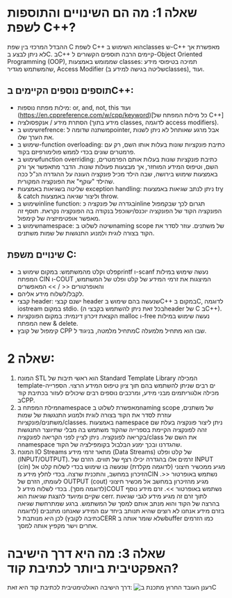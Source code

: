 # שאלה 1: מה הם השינויים והתוספות לשפת C++?

ההבדל המרכזי בין שפת C לשפת C++ הוא השימוש בclasses ש-C++ מאפשרת אך לא ניתן לבצע בC. בC++ קיימים הרבה תוספים הקשורים 
ל-Object Oriented Programming (OOP), שממומש באמצעות classes: תמיכה בטיפוסי מידע שהמשתמש מגדיר, Access Modifier (שליטה בגישה למידע בclasses), ועוד.

## תוספים נוספים הקיימים בC++:

- מילות מפתח נוספות: or, and, not, this ועוד (https://en.cppreference.com/w/cpp/keyword)[כל מילות המפתח של C++]
-  הסתרת מידע / אנקפסולציה (מידע בתוך classes, לדוגמה access modifiers).
- שימוש בrefrence: משתנה שדומה לpointer, אבל מרגע שאותחל לא ניתן לשנות את הערך שלו.
- שימוש ב-function overloading: כתיבת פונקציות שונות בעלות אותו השם, רק עם פרמטרים שונים בכדי לממש פולימורפיזם בקוד.
- שימוש בfunction overriding: כתיבת פונקציות שונות בעלות אותם הפרמטרים, השם, וטיפוס המידע המוחזר, אך מבצעות פעולות שונות. הדבר מתאפשר אך ורק באמצעות שימוש בירושה,
שבה הילד מכיל פונקציה העונה על ההגדרה הנ"ל ככה שהילד "עוקף" את הפונקציה המקורית.  
- שליטה בשגיאות באמצעות exception handling: ניתן לנתב שגיאות באמצעות try & catch וליצור שגיאה באמצעות throw.
- שימוש בinline function: בגדרה של פונקציה כinline תגרום לכך שבקמפול הפונקציה הקוד של הפונקציה יוכנס/ישוכפל בנקודה בה הפונקציה נקראת. תוסף זה מאפשר אופטימיזציה
של קימפול.  
- שימוש בnamespace: שיטה לשלוט בnaming scope של משתנים. עוזר לסדר את הקוד בצורה לוגית ולמנוע התנגשות של שמות משתנים.

## שינויים משפת C:

-  פלט וקלט מהמשתמש: במקום שימוש בprintf ו-scanf נעשה שימוש במילות המפתח CIN ו-COUT המיצגות את זרמי המידע של קלט ופלט של המשתמש, והאופרטורים << / >> המאפשרים
-  לקבל/לשלוח מידע אליהם. 
-  קבצי header: ישנם קבצי header שנעשה בהם שימוש בC++ במקום בC, לדוגמה iostream במקום stdio. (בכל זאת ניתן להשתמש בקבצי הheader של C בC++).
-  הקצאת זיכרון דינמית: במקום הפונקציות malloc ו-free נעשה שימוש במילות המפתח new & delete.
-  קימפול של קובץ CPP מתחיל מלמטה, בניגוד לC שבו הוא מתחיל מלמעלה.

# שאלה 2:

1. המונח STL הוא ראשי תיבות של Standard Template Library המכילה template-ים רבים שניתן להשתמש בהם תוך ציון טיפוס המידע הרצוי. הספרייה מכילה אלגוריתמים מבני מידע, ומרכבים נוספים רבים שיכולים לעזור בכתיבת קוד בCPP.
2. מילת המפתח בnamespace מאפשרת לשלוט בnaming scope של משתנים, עוזרת לסדר את הקוד בצורה לוגית ולמנוע התנגשות של שמות משתנים/פונקציות/classes. באמצעות namespace ניתן ליצור פונקציה בעלת שם זהה לפונקציה הקיימת בספרייה שהקוד משתמש בה מבלי שתיווצר התנגשות בקריאה לפונקציה. ניתן לציין לפני הקריאה לפונקציה/class את השם של הnamespace שהגדרנו ובכך ימנע הבלבול בקומפילציה של הקוד.
3. המונח IO Streams מתאר זרמי מידע (Data Streams) של קלט ופלט (INPUT/OUTPUT). זרמים אלו בהגדרה יכילו רצף של תווים. הזרם של INPUT (cin) מגיע ממכשיר חיצוני (לדוגמה מקלדת) שנעשה בו שימוש בכדי לשלוח קלט אל הזיכרון במחשב, והתכנית שרצה. בכדי לחלץ מידע מCIN נשתמש באופרטור <<. לעומתו, הזרם של OUTPUT (cout) מגיע מהזיכרון במחשב אל מכשיר חיצוני (לדוגמה מסך). בכדי לשלוח מידע לCOUT נשתמש באופרטור >>. זרם מידע נוסף שקיים ומיועד להצגת שגיאות הוא cerr. לתוך זרם זה מגיע מידע לגבי שגיאות בהרצה של הקוד והוא מנתב אותם למסך של המשתמש. ברגע שמתרחשת שגיאה בזרם מידע אנחנו לא רוצים שהיא תנותב ביחד עם המידע שאנחנו מתנבים (לדוגמה כתיבה לקובץ) לכן היא מנותבת לCERR שלא שומר אותה בbuffer כמו הזרמים אחרים וישר מקפיץ אותה למסך.

# שאלה 3: מה היא דרך הישיבה האפקטיבית ביותר לכתיבת קוד?
דרך הישיבה האולטימטיבית לכתיבת קוד היא זאת: ![רענן העובד החרוץ מתכנת בC](https://previews.123rf.com/images/marcinmaslowski/marcinmaslowski1601/marcinmaslowski160100006/50365487-strange-position-at-the-desk.jpg)

